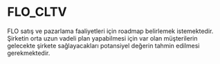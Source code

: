 # FLO_CLTV
FLO satış ve pazarlama faaliyetleri için roadmap belirlemek istemektedir.
Şirketin orta uzun vadeli plan yapabilmesi için var olan müşterilerin gelecekte
şirkete sağlayacakları potansiyel değerin tahmin edilmesi gerekmektedir.
